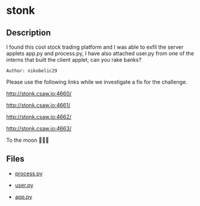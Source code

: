 # stonk

## Description

I found this cool stock trading platform and I was able to exfil the server applets app.py and process.py, I have also attached user.py from one of the interns that built the client applet, can you rake banks?

`Author: nikobelic29`

Please use the following links while we investigate a fix for the challenge.

http://stonk.csaw.io:4660/ 

http://stonk.csaw.io:4661/ 

http://stonk.csaw.io:4662/ 

http://stonk.csaw.io:4663/ 





To the moon 🚀🚀🚀

## Files

* [process.py](files/process.py)

* [user.py](files/user.py)

* [app.py](files/app.py)

